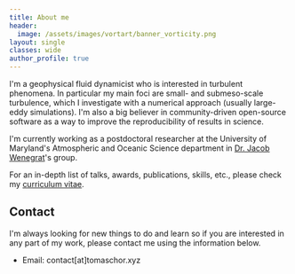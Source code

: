 ```yaml
---
title: About me
header:
  image: /assets/images/vortart/banner_vorticity.png
layout: single
classes: wide
author_profile: true
---
```


I'm a geophysical fluid dynamicist who is interested in turbulent phenomena. In particular my main
foci are small- and submeso-scale turbulence, which I investigate with a numerical approach (usually
large-eddy simulations). I'm also a big believer in community-driven open-source software as a way
to improve the reproducibility of results in science.

I'm currently working as a postdoctoral researcher at the University of Maryland's Atmospheric and
Oceanic Science department in [Dr. Jacob Wenegrat](https://wenegrat.github.io/)'s group. 


For an in-depth list of talks, awards, publications, skills, etc., please check my [curriculum
vitae](https://github.com/tomchor/tomchor.github.io/raw/master/assets/pdf/phd-tomas-chor3.pdf).



## Contact

I'm always looking for new things to do and learn so if you are interested in
any part of my work, please contact me using the information below.

- Email: contact[at]tomaschor.xyz
